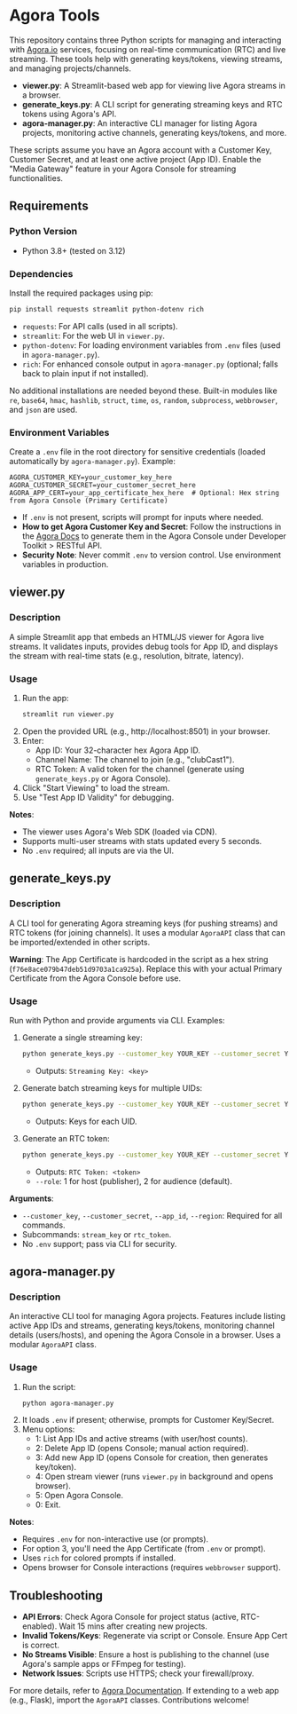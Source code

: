 # Agora Tools

This repository contains three Python scripts for managing and interacting with [Agora.io](https://www.agora.io/) services, focusing on real-time communication (RTC) and live streaming. These tools help with generating keys/tokens, viewing streams, and managing projects/channels.

- **viewer.py**: A Streamlit-based web app for viewing live Agora streams in a browser.
- **generate_keys.py**: A CLI script for generating streaming keys and RTC tokens using Agora's API.
- **agora-manager.py**: An interactive CLI manager for listing Agora projects, monitoring active channels, generating keys/tokens, and more.

These scripts assume you have an Agora account with a Customer Key, Customer Secret, and at least one active project (App ID). Enable the "Media Gateway" feature in your Agora Console for streaming functionalities.

## Requirements

### Python Version
- Python 3.8+ (tested on 3.12)

### Dependencies
Install the required packages using pip:

```bash
pip install requests streamlit python-dotenv rich
```

- `requests`: For API calls (used in all scripts).
- `streamlit`: For the web UI in `viewer.py`.
- `python-dotenv`: For loading environment variables from `.env` files (used in `agora-manager.py`).
- `rich`: For enhanced console output in `agora-manager.py` (optional; falls back to plain input if not installed).

No additional installations are needed beyond these. Built-in modules like `re`, `base64`, `hmac`, `hashlib`, `struct`, `time`, `os`, `random`, `subprocess`, `webbrowser`, and `json` are used.

### Environment Variables
Create a `.env` file in the root directory for sensitive credentials (loaded automatically by `agora-manager.py`). Example:

```
AGORA_CUSTOMER_KEY=your_customer_key_here
AGORA_CUSTOMER_SECRET=your_customer_secret_here
AGORA_APP_CERT=your_app_certificate_hex_here  # Optional: Hex string from Agora Console (Primary Certificate)
```

- If `.env` is not present, scripts will prompt for inputs where needed.
- **How to get Agora Customer Key and Secret**: Follow the instructions in the [Agora Docs](https://docs.agora.io/en/signaling/rest-api/restful-authentication) to generate them in the Agora Console under Developer Toolkit > RESTful API.
- **Security Note**: Never commit `.env` to version control. Use environment variables in production.

## viewer.py

### Description
A simple Streamlit app that embeds an HTML/JS viewer for Agora live streams. It validates inputs, provides debug tools for App ID, and displays the stream with real-time stats (e.g., resolution, bitrate, latency).

### Usage
1. Run the app:
   ```bash
   streamlit run viewer.py
   ```
2. Open the provided URL (e.g., http://localhost:8501) in your browser.
3. Enter:
   - App ID: Your 32-character hex Agora App ID.
   - Channel Name: The channel to join (e.g., "clubCast1").
   - RTC Token: A valid token for the channel (generate using `generate_keys.py` or Agora Console).
4. Click "Start Viewing" to load the stream.
5. Use "Test App ID Validity" for debugging.

**Notes**:
- The viewer uses Agora's Web SDK (loaded via CDN).
- Supports multi-user streams with stats updated every 5 seconds.
- No `.env` required; all inputs are via the UI.

## generate_keys.py

### Description
A CLI tool for generating Agora streaming keys (for pushing streams) and RTC tokens (for joining channels). It uses a modular `AgoraAPI` class that can be imported/extended in other scripts.

**Warning**: The App Certificate is hardcoded in the script as a hex string (`f76e8ace079b47deb51d9703a1ca925a`). Replace this with your actual Primary Certificate from the Agora Console before use.

### Usage
Run with Python and provide arguments via CLI. Examples:

1. Generate a single streaming key:
   ```bash
   python generate_keys.py --customer_key YOUR_KEY --customer_secret YOUR_SECRET --app_id YOUR_APP_ID --region na stream_key --channel_name clubCast1 --uid 0 --expires 3600
   ```
   - Outputs: `Streaming Key: <key>`

2. Generate batch streaming keys for multiple UIDs:
   ```bash
   python generate_keys.py --customer_key YOUR_KEY --customer_secret YOUR_SECRET --app_id YOUR_APP_ID --region na stream_key --channel_name clubCast1 --batch_uids uid1 uid2 uid3 --expires 3600
   ```
   - Outputs: Keys for each UID.

3. Generate an RTC token:
   ```bash
   python generate_keys.py --customer_key YOUR_KEY --customer_secret YOUR_SECRET --app_id YOUR_APP_ID --region na rtc_token --channel_name clubCast1 --uid 0 --role 2 --expires 3600
   ```
   - Outputs: `RTC Token: <token>`
   - `--role`: 1 for host (publisher), 2 for audience (default).

**Arguments**:
- `--customer_key`, `--customer_secret`, `--app_id`, `--region`: Required for all commands.
- Subcommands: `stream_key` or `rtc_token`.
- No `.env` support; pass via CLI for security.

## agora-manager.py

### Description
An interactive CLI tool for managing Agora projects. Features include listing active App IDs and streams, generating keys/tokens, monitoring channel details (users/hosts), and opening the Agora Console in a browser. Uses a modular `AgoraAPI` class.

### Usage
1. Run the script:
   ```bash
   python agora-manager.py
   ```
2. It loads `.env` if present; otherwise, prompts for Customer Key/Secret.
3. Menu options:
   - 1: List App IDs and active streams (with user/host counts).
   - 2: Delete App ID (opens Console; manual action required).
   - 3: Add new App ID (opens Console for creation, then generates key/token).
   - 4: Open stream viewer (runs `viewer.py` in background and opens browser).
   - 5: Open Agora Console.
   - 0: Exit.

**Notes**:
- Requires `.env` for non-interactive use (or prompts).
- For option 3, you'll need the App Certificate (from `.env` or prompt).
- Uses `rich` for colored prompts if installed.
- Opens browser for Console interactions (requires `webbrowser` support).

## Troubleshooting
- **API Errors**: Check Agora Console for project status (active, RTC-enabled). Wait 15 mins after creating new projects.
- **Invalid Tokens/Keys**: Regenerate via script or Console. Ensure App Cert is correct.
- **No Streams Visible**: Ensure a host is publishing to the channel (use Agora's sample apps or FFmpeg for testing).
- **Network Issues**: Scripts use HTTPS; check your firewall/proxy.

For more details, refer to [Agora Documentation](https://docs.agora.io/). If extending to a web app (e.g., Flask), import the `AgoraAPI` classes. Contributions welcome!
